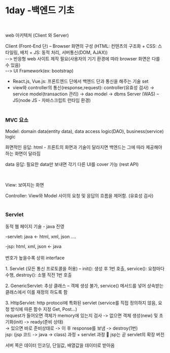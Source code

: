 # 1day -백엔드 기초
<br/>
<p>web 아키텍처 (Client 와 Server)</p>
Client (Front-End 단) – Browser 화면의 구성 (HTML: 컨텐츠의 구조화 + CSS: 스타일링, 배치 + JS: 동적 처리, 서버통신(DOM, AJAX)) 
<br>
--> 반응형 web 사이트 제작 필요(사용자의 기기 환경에 따라 browser 화면은 다를 수 있음) 
<br>--> UI Framework(ex: bootstrap)

- React.js, Vue.js: 프론트엔드 단에서 백엔드 단과 통신을 해주는 기술 set
- view와 controller의 통신(response,request):
controller(유효성 검사) -> service model(transaction 관리) -> dao model -> dbms
Server (WAS) – JS(node JS - 자바스크립트 런타임 환경) <br><br>

<h3>MVC 요소</h3>
<p>Model: domain data(entity data), data access logic(DAO), business(service) logic</p>
<p>화면적인 응답: html - 프론트의 화면과 기술이 달라지면 백엔드는 그에 따라 제공해야 하는 화면이 달라짐
<p>data 응답: 필요한 data만 보내면 각기 다른 UI를 cover 가능 (rest API)</p><br>
<p>View: 보여지는 화면
<p>Controller: View와 Model 사이의 요청 및 응답의 흐름을 제어함. (유효성 검사)
<br><br><h3>Servlet</h3>
동적 웹 페이지 기술 - java 진영<br>
<p>-servlet: java <- html, xml, json ....
<p>-jsp: html, xml, json <- java 
<br><br>
번호가 높을수록 상위 interface
<p>1. Servlet (모든 통신 프로토콜을 허용)
– init(): 생성 후 1번 호출, service(): 요청마다 수행, destroy(): 소멸 직전 1번 호출<br>
<p>2. GenericServlet: 추상 클래스 – 객체 생성 불가, service() 메서드를 넣어 상속받는 클래스에서 이를 재정의 하도록 함
<p>3. HttpServlet: http protocol에 특화된 servlet (service를 직접 정의하지 않음, 요청 방식에 따른 함수 지정 Get, Post...)

<br>
request가 들어오면 객체가 memory에 있는지 검사 -> 없으면 객체 생성(new) 및 초기화(init) -> ready(준비 상태)
<br> -> 있으면 바로 준비상태로 -> 이 후 response를 보냄 -> destroy(1번) <br>
jsp: (jsp 코드 -> java -> class) 과정 + servlet 과정
	jsp는 곧 servlet의 확장 버전

서버 쪽은 데이터 인코딩, 단일값, 배열값을 데이터로 받아옴

